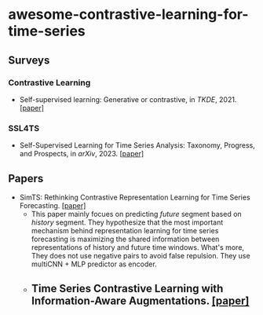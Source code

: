 # awesome-contrastive-learning-for-time-series
## Surveys
### Contrastive Learning
- Self-supervised learning: Generative or contrastive, in *TKDE*, 2021. [[paper]](https://ieeexplore.ieee.org/document/9462394)
### SSL4TS
- Self-Supervised Learning for Time Series Analysis: Taxonomy, Progress, and Prospects, in *arXiv*, 2023. [[paper]](https://arxiv.org/abs/2306.10125)

## Papers
- SimTS: Rethinking Contrastive Representation Learning for Time Series Forecasting. [[paper]](https://arxiv.org/pdf/2303.18205.pdf)
  - This paper mainly focues on predicting *future* segment based on *history* segment. They hypothesize that the most important mechanism behind representation learning for time series forecasting is maximizing the shared information between representations of history and future time windows. What's more, They does not use negative pairs to avoid false repulsion. They use multiCNN + MLP predictor as encoder. 
  - Time Series Contrastive Learning with Information-Aware Augmentations. [[paper]](https://ojs.aaai.org/index.php/AAAI/article/download/25575/25347)
    - 
